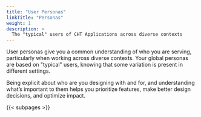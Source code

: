 ```yaml
---
title: "User Personas"
linkTitle: "Personas"
weight: 1
description: >
  The "typical" users of CHT Applications across diverse contexts
---
```


User personas give you a common understanding of who you are serving, particularly when working across diverse contexts. Your global personas are based on "typical" users, knowing that some variation is present in different settings.

Being explicit about who are you designing with and for, and understanding what’s important to them helps you prioritize features, make better design decisions, and optimize impact.

{{< subpages >}}
